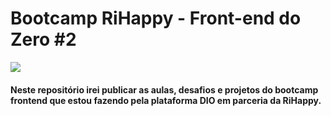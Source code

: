 # Bootcamp RiHappy - Front-end do Zero #2
<a href="https://web.dio.me/track/344ed0bb-de0d-430f-b767-fd3c5a985724"><img src="https://assets.dio.me/xUpTrGB98-lIvLVpootdVjHzR4sL-nJB-GdciZyqUIY/f:webp/h:120/q:80/L3RyYWNrcy84YWYxOGIxMi1iNmY1LTRiZmYtOTIwNC1iYzU0ZjRkNjJiN2IucG5n"></a>
#### Neste repositório irei publicar as aulas, desafios e projetos do bootcamp frontend que estou fazendo pela plataforma DIO em parceria da RiHappy.
